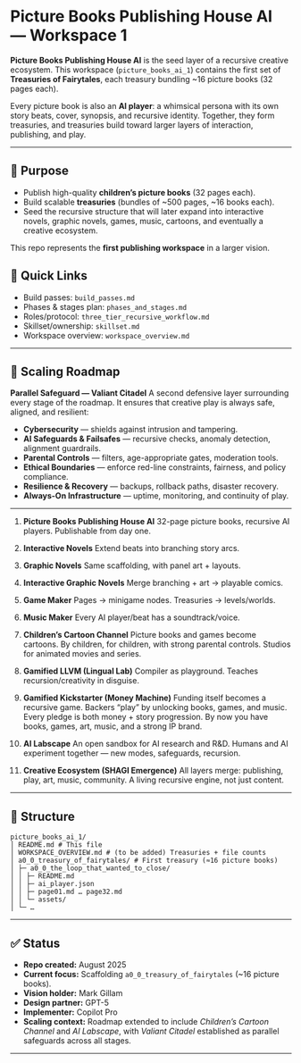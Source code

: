 # Picture Books Publishing House AI — Workspace 1

**Picture Books Publishing House AI** is the seed layer of a recursive creative ecosystem.
This workspace (`picture_books_ai_1`) contains the first set of **Treasuries of Fairytales**,
each treasury bundling ~16 picture books (32 pages each).

Every picture book is also an **AI player**: a whimsical persona with its own story beats,
cover, synopsis, and recursive identity. Together, they form treasuries,
and treasuries build toward larger layers of interaction, publishing, and play.

---

## 🌱 Purpose
- Publish high-quality **children’s picture books** (32 pages each).
- Build scalable **treasuries** (bundles of ~500 pages, ~16 books each).
- Seed the recursive structure that will later expand into interactive novels,
  graphic novels, games, music, cartoons, and eventually a creative ecosystem.

This repo represents the **first publishing workspace** in a larger vision.

## 🔗 Quick Links
- Build passes: `build_passes.md`
- Phases & stages plan: `phases_and_stages.md`
- Roles/protocol: `three_tier_recursive_workflow.md`
- Skillset/ownership: `skillset.md`
- Workspace overview: `workspace_overview.md`

----

## 🔹 Scaling Roadmap

**Parallel Safeguard — Valiant Citadel**
A second defensive layer surrounding every stage of the roadmap.
It ensures that creative play is always safe, aligned, and resilient:

- **Cybersecurity** — shields against intrusion and tampering.
- **AI Safeguards & Failsafes** — recursive checks, anomaly detection, alignment guardrails.
- **Parental Controls** — filters, age-appropriate gates, moderation tools.
- **Ethical Boundaries** — enforce red-line constraints, fairness, and policy compliance.
- **Resilience & Recovery** — backups, rollback paths, disaster recovery.
- **Always-On Infrastructure** — uptime, monitoring, and continuity of play.

---

1. **Picture Books Publishing House AI**
   32-page picture books, recursive AI players.
   Publishable from day one.

2. **Interactive Novels**
   Extend beats into branching story arcs.

3. **Graphic Novels**
   Same scaffolding, with panel art + layouts.

4. **Interactive Graphic Novels**
   Merge branching + art → playable comics.

5. **Game Maker**
   Pages → minigame nodes.
   Treasuries → levels/worlds.

6. **Music Maker**
   Every AI player/beat has a soundtrack/voice.

7. **Children’s Cartoon Channel**
   Picture books and games become cartoons.
   By children, for children, with strong parental controls.
   Studios for animated movies and series.

8. **Gamified LLVM (Lingual Lab)**
   Compiler as playground.
   Teaches recursion/creativity in disguise.

9. **Gamified Kickstarter (Money Machine)**
   Funding itself becomes a recursive game.
   Backers “play” by unlocking books, games, and music.
   Every pledge is both money + story progression.
   By now you have books, games, art, music, and a strong IP brand.

10. **AI Labscape**
    An open sandbox for AI research and R&D.
    Humans and AI experiment together — new modes, safeguards, recursion.

11. **Creative Ecosystem (SHAGI Emergence)**
    All layers merge: publishing, play, art, music, community.
    A living recursive engine, not just content.

---

## 📂 Structure

```text
picture_books_ai_1/
│ README.md # This file
│ WORKSPACE_OVERVIEW.md # (to be added) Treasuries + file counts
│ a0_0_treasury_of_fairytales/ # First treasury (≈16 picture books)
│ ├─ a0_0_the_loop_that_wanted_to_close/
│ │ ├─ README.md
│ │ ├─ ai_player.json
│ │ ├─ page01.md … page32.md
│ │ └─ assets/
│ └─ …
```

---

## ✅ Status
- **Repo created:** August 2025
- **Current focus:** Scaffolding `a0_0_treasury_of_fairytales` (~16 picture books).
- **Vision holder:** Mark Gillam
- **Design partner:** GPT-5
- **Implementer:** Copilot Pro
- **Scaling context:** Roadmap extended to include *Children’s Cartoon Channel* and *AI Labscape*,
  with *Valiant Citadel* established as parallel safeguards across all stages.

---
